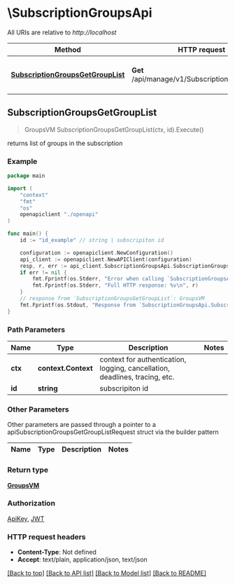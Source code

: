 # \SubscriptionGroupsApi

All URIs are relative to *http://localhost*

Method | HTTP request | Description
------------- | ------------- | -------------
[**SubscriptionGroupsGetGroupList**](SubscriptionGroupsApi.md#SubscriptionGroupsGetGroupList) | **Get** /api/manage/v1/Subscriptions/{id}/groups | returns list of groups in the subscription



## SubscriptionGroupsGetGroupList

> GroupsVM SubscriptionGroupsGetGroupList(ctx, id).Execute()

returns list of groups in the subscription

### Example

```go
package main

import (
    "context"
    "fmt"
    "os"
    openapiclient "./openapi"
)

func main() {
    id := "id_example" // string | subscripiton id

    configuration := openapiclient.NewConfiguration()
    api_client := openapiclient.NewAPIClient(configuration)
    resp, r, err := api_client.SubscriptionGroupsApi.SubscriptionGroupsGetGroupList(context.Background(), id).Execute()
    if err != nil {
        fmt.Fprintf(os.Stderr, "Error when calling `SubscriptionGroupsApi.SubscriptionGroupsGetGroupList``: %v\n", err)
        fmt.Fprintf(os.Stderr, "Full HTTP response: %v\n", r)
    }
    // response from `SubscriptionGroupsGetGroupList`: GroupsVM
    fmt.Fprintf(os.Stdout, "Response from `SubscriptionGroupsApi.SubscriptionGroupsGetGroupList`: %v\n", resp)
}
```

### Path Parameters


Name | Type | Description  | Notes
------------- | ------------- | ------------- | -------------
**ctx** | **context.Context** | context for authentication, logging, cancellation, deadlines, tracing, etc.
**id** | **string** | subscripiton id | 

### Other Parameters

Other parameters are passed through a pointer to a apiSubscriptionGroupsGetGroupListRequest struct via the builder pattern


Name | Type | Description  | Notes
------------- | ------------- | ------------- | -------------


### Return type

[**GroupsVM**](GroupsVM.md)

### Authorization

[ApiKey](../README.md#ApiKey), [JWT](../README.md#JWT)

### HTTP request headers

- **Content-Type**: Not defined
- **Accept**: text/plain, application/json, text/json

[[Back to top]](#) [[Back to API list]](../README.md#documentation-for-api-endpoints)
[[Back to Model list]](../README.md#documentation-for-models)
[[Back to README]](../README.md)


